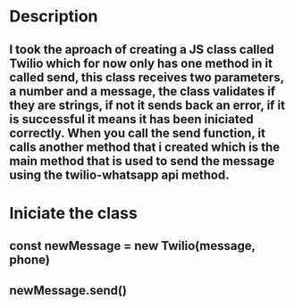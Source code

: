 # Description

## I took the aproach of creating a JS class called Twilio which for now only has one method in it called send, this class receives two parameters, a number and a message, the class validates if they are strings, if not it sends back an error, if it is successful it means it has been iniciated correctly. When you call the send function, it calls another method that i created which is the main method that is  used to send the message using the twilio-whatsapp api method.

# Iniciate the class

## const newMessage = new Twilio(message, phone)

## newMessage.send()